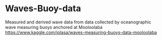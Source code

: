 # Waves-Buoy-data
Measured and derived wave data from data collected by oceanographic wave measuring buoys anchored at Mooloolaba
https://www.kaggle.com/jolasa/waves-measuring-buoys-data-mooloolaba
